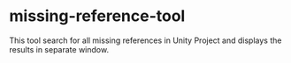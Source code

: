 # missing-reference-tool
This tool search for all missing references in Unity Project and displays the results in separate window.
